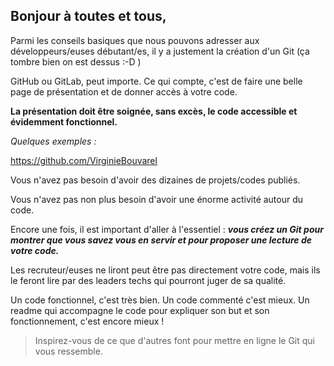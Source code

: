 ## Bonjour à toutes et tous,



Parmi les conseils basiques que nous pouvons adresser aux développeurs/euses débutant/es, il y a justement la création d'un Git (ça tombre bien on est dessus :-D )

GitHub ou GitLab, peut importe. Ce qui compte, c'est de faire une belle page de présentation et de donner accès à votre code.

**La présentation doit être soignée, sans excès, le code accessible et évidemment fonctionnel.**

*Quelques exemples :* 

https://github.com/VirginieBouvarel

Vous n'avez pas besoin d'avoir des dizaines de projets/codes publiés.

Vous n'avez pas non plus besoin d'avoir une énorme activité autour du code.

Encore une fois, il est important d'aller à l'essentiel : ***vous créez un Git pour montrer que vous savez vous en servir et pour proposer une lecture de votre code.***

Les recruteur/euses ne liront peut être pas directement votre code, mais ils le feront lire par des leaders techs qui pourront juger de sa qualité.

Un code fonctionnel, c'est très bien. Un code commenté c'est mieux. Un readme qui accompagne le code pour expliquer son but et son fonctionnement, c'est encore mieux !

> Inspirez-vous de ce que d'autres font pour mettre en ligne le Git qui vous ressemble.

